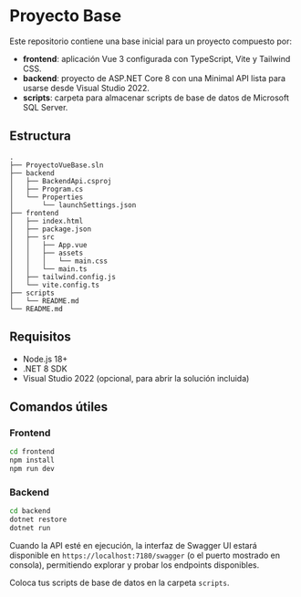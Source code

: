 # Proyecto Base

Este repositorio contiene una base inicial para un proyecto compuesto por:

- **frontend**: aplicación Vue 3 configurada con TypeScript, Vite y Tailwind CSS.
- **backend**: proyecto de ASP.NET Core 8 con una Minimal API lista para usarse desde Visual Studio 2022.
- **scripts**: carpeta para almacenar scripts de base de datos de Microsoft SQL Server.

## Estructura

```
.
├── ProyectoVueBase.sln
├── backend
│   ├── BackendApi.csproj
│   ├── Program.cs
│   └── Properties
│       └── launchSettings.json
├── frontend
│   ├── index.html
│   ├── package.json
│   ├── src
│   │   ├── App.vue
│   │   ├── assets
│   │   │   └── main.css
│   │   └── main.ts
│   ├── tailwind.config.js
│   └── vite.config.ts
├── scripts
│   └── README.md
└── README.md
```

## Requisitos

- Node.js 18+
- .NET 8 SDK
- Visual Studio 2022 (opcional, para abrir la solución incluida)

## Comandos útiles

### Frontend

```bash
cd frontend
npm install
npm run dev
```

### Backend

```bash
cd backend
dotnet restore
dotnet run
```

Cuando la API esté en ejecución, la interfaz de Swagger UI estará disponible en `https://localhost:7180/swagger` (o el puerto mostrado en consola), permitiendo explorar y probar los endpoints disponibles.

Coloca tus scripts de base de datos en la carpeta `scripts`.
